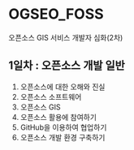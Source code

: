 # OGSEO_FOSS
오픈소스 GIS 서비스 개발자 심화(2차)


## 1일차 : 오픈소스 개발 일반
1. 오픈소스에 대한 오해와 진실
2. 오픈소스 소프트웨어
3. 오픈소스 GIS
4. 오픈소스 활용에 참여하기
5. GitHub을 이용하여 협업하기
6. 오픈소스 개발 환경 구축하기
